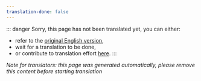 ```yaml
---
translation-done: false
---
```

::: danger
Sorry, this page has not been translated yet, you can either:
- refer to the [original English version](<..\..\..\de\mapping\intermediate-mapping.md>),
- wait for a translation to be done,
- or contribute to translation effort [here](https://github.com/bsmg/wiki).
:::

_Note for translators: this page was generated automatically, please remove this content before starting translation_
